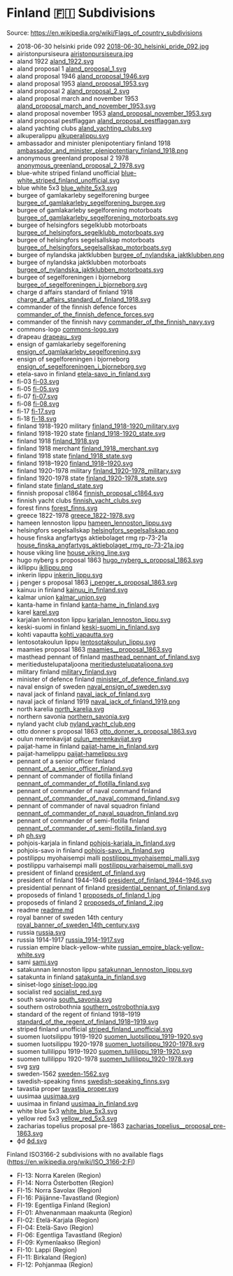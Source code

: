 # Finland 🇫🇮 Subdivisions

Source: https://en.wikipedia.org/wiki/Flags_of_country_subdivisions

* 2018-06-30 helsinki pride 092 [2018-06-30_helsinki_pride_092.jpg](https://github.com/amckenna41/iso3166-flag-icons/blob/main/iso3166-2-icons/FI/2018-06-30_helsinki_pride_092.jpg)
* airistonpursiseura [airistonpursiseura.jpg](https://github.com/amckenna41/iso3166-flag-icons/blob/main/iso3166-2-icons/FI/airistonpursiseura.jpg)
* aland 1922 [aland_1922.svg](https://github.com/amckenna41/iso3166-flag-icons/blob/main/iso3166-2-icons/FI/aland_1922.svg)
* aland proposal 1 [aland_proposal_1.svg](https://github.com/amckenna41/iso3166-flag-icons/blob/main/iso3166-2-icons/FI/aland_proposal_1.svg)
* aland proposal 1946 [aland_proposal_1946.svg](https://github.com/amckenna41/iso3166-flag-icons/blob/main/iso3166-2-icons/FI/aland_proposal_1946.svg)
* aland proposal 1953 [aland_proposal_1953.svg](https://github.com/amckenna41/iso3166-flag-icons/blob/main/iso3166-2-icons/FI/aland_proposal_1953.svg)
* aland proposal 2 [aland_proposal_2.svg](https://github.com/amckenna41/iso3166-flag-icons/blob/main/iso3166-2-icons/FI/aland_proposal_2.svg)
* aland proposal march and november 1953 [aland_proposal_march_and_november_1953.svg](https://github.com/amckenna41/iso3166-flag-icons/blob/main/iso3166-2-icons/FI/aland_proposal_march_and_november_1953.svg)
* aland proposal november 1953 [aland_proposal_november_1953.svg](https://github.com/amckenna41/iso3166-flag-icons/blob/main/iso3166-2-icons/FI/aland_proposal_november_1953.svg)
* aland proposal pestflaggan [aland_proposal_pestflaggan.svg](https://github.com/amckenna41/iso3166-flag-icons/blob/main/iso3166-2-icons/FI/aland_proposal_pestflaggan.svg)
* aland yachting clubs [aland_yachting_clubs.svg](https://github.com/amckenna41/iso3166-flag-icons/blob/main/iso3166-2-icons/FI/aland_yachting_clubs.svg)
* alkuperalippu [alkuperalippu.svg](https://github.com/amckenna41/iso3166-flag-icons/blob/main/iso3166-2-icons/FI/alkuperalippu.svg)
* ambassador and minister plenipotentiary finland 1918 [ambassador_and_minister_plenipotentiary_finland_1918.png](https://github.com/amckenna41/iso3166-flag-icons/blob/main/iso3166-2-icons/FI/ambassador_and_minister_plenipotentiary_finland_1918.png)
* anonymous greenland proposal 2 1978 [anonymous_greenland_proposal_2_1978.svg](https://github.com/amckenna41/iso3166-flag-icons/blob/main/iso3166-2-icons/FI/anonymous_greenland_proposal_2_1978.svg)
* blue-white striped finland unofficial [blue-white_striped_finland_unofficial.svg](https://github.com/amckenna41/iso3166-flag-icons/blob/main/iso3166-2-icons/FI/blue-white_striped_finland_unofficial.svg)
* blue white 5x3 [blue_white_5x3.svg](https://github.com/amckenna41/iso3166-flag-icons/blob/main/iso3166-2-icons/FI/blue_white_5x3.svg)
* burgee of gamlakarleby segelforening burgee [burgee_of_gamlakarleby_segelforening_burgee.svg](https://github.com/amckenna41/iso3166-flag-icons/blob/main/iso3166-2-icons/FI/burgee_of_gamlakarleby_segelforening_burgee.svg)
* burgee of gamlakarleby segelforening motorboats [burgee_of_gamlakarleby_segelforening_motorboats.svg](https://github.com/amckenna41/iso3166-flag-icons/blob/main/iso3166-2-icons/FI/burgee_of_gamlakarleby_segelforening_motorboats.svg)
* burgee of helsingfors segelklubb motorboats [burgee_of_helsingfors_segelklubb_motorboats.svg](https://github.com/amckenna41/iso3166-flag-icons/blob/main/iso3166-2-icons/FI/burgee_of_helsingfors_segelklubb_motorboats.svg)
* burgee of helsingfors segelsallskap motorboats [burgee_of_helsingfors_segelsallskap_motorboats.svg](https://github.com/amckenna41/iso3166-flag-icons/blob/main/iso3166-2-icons/FI/burgee_of_helsingfors_segelsallskap_motorboats.svg)
* burgee of nylandska jaktklubben [burgee_of_nylandska_jaktklubben.png](https://github.com/amckenna41/iso3166-flag-icons/blob/main/iso3166-2-icons/FI/burgee_of_nylandska_jaktklubben.png)
* burgee of nylandska jaktklubben motorboats [burgee_of_nylandska_jaktklubben_motorboats.svg](https://github.com/amckenna41/iso3166-flag-icons/blob/main/iso3166-2-icons/FI/burgee_of_nylandska_jaktklubben_motorboats.svg)
* burgee of segelforeningen i bjorneborg [burgee_of_segelforeningen_i_bjorneborg.svg](https://github.com/amckenna41/iso3166-flag-icons/blob/main/iso3166-2-icons/FI/burgee_of_segelforeningen_i_bjorneborg.svg)
* charge d affairs standard of finland 1918 [charge_d_affairs_standard_of_finland_1918.svg](https://github.com/amckenna41/iso3166-flag-icons/blob/main/iso3166-2-icons/FI/charge_d_affairs_standard_of_finland_1918.svg)
* commander of the finnish defence forces [commander_of_the_finnish_defence_forces.svg](https://github.com/amckenna41/iso3166-flag-icons/blob/main/iso3166-2-icons/FI/commander_of_the_finnish_defence_forces.svg)
* commander of the finnish navy [commander_of_the_finnish_navy.svg](https://github.com/amckenna41/iso3166-flag-icons/blob/main/iso3166-2-icons/FI/commander_of_the_finnish_navy.svg)
* commons-logo [commons-logo.svg](https://github.com/amckenna41/iso3166-flag-icons/blob/main/iso3166-2-icons/FI/commons-logo.svg)
* drapeau  [drapeau_.svg](https://github.com/amckenna41/iso3166-flag-icons/blob/main/iso3166-2-icons/FI/drapeau_.svg)
* ensign of gamlakarleby segelforening [ensign_of_gamlakarleby_segelforening.svg](https://github.com/amckenna41/iso3166-flag-icons/blob/main/iso3166-2-icons/FI/ensign_of_gamlakarleby_segelforening.svg)
* ensign of segelforeningen i bjorneborg [ensign_of_segelforeningen_i_bjorneborg.svg](https://github.com/amckenna41/iso3166-flag-icons/blob/main/iso3166-2-icons/FI/ensign_of_segelforeningen_i_bjorneborg.svg)
* etela-savo in finland [etela-savo_in_finland.svg](https://github.com/amckenna41/iso3166-flag-icons/blob/main/iso3166-2-icons/FI/etela-savo_in_finland.svg)
* fi-03 [fi-03.svg](https://github.com/amckenna41/iso3166-flag-icons/blob/main/iso3166-2-icons/FI/fi-03.svg)
* fi-05 [fi-05.svg](https://github.com/amckenna41/iso3166-flag-icons/blob/main/iso3166-2-icons/FI/fi-05.svg)
* fi-07 [fi-07.svg](https://github.com/amckenna41/iso3166-flag-icons/blob/main/iso3166-2-icons/FI/fi-07.svg)
* fi-08 [fi-08.svg](https://github.com/amckenna41/iso3166-flag-icons/blob/main/iso3166-2-icons/FI/fi-08.svg)
* fi-17 [fi-17.svg](https://github.com/amckenna41/iso3166-flag-icons/blob/main/iso3166-2-icons/FI/fi-17.svg)
* fi-18 [fi-18.svg](https://github.com/amckenna41/iso3166-flag-icons/blob/main/iso3166-2-icons/FI/fi-18.svg)
* finland 1918-1920 military [finland_1918-1920_military.svg](https://github.com/amckenna41/iso3166-flag-icons/blob/main/iso3166-2-icons/FI/finland_1918-1920_military.svg)
* finland 1918-1920 state [finland_1918-1920_state.svg](https://github.com/amckenna41/iso3166-flag-icons/blob/main/iso3166-2-icons/FI/finland_1918-1920_state.svg)
* finland 1918 [finland_1918.svg](https://github.com/amckenna41/iso3166-flag-icons/blob/main/iso3166-2-icons/FI/finland_1918.svg)
* finland 1918 merchant [finland_1918_merchant.svg](https://github.com/amckenna41/iso3166-flag-icons/blob/main/iso3166-2-icons/FI/finland_1918_merchant.svg)
* finland 1918 state [finland_1918_state.svg](https://github.com/amckenna41/iso3166-flag-icons/blob/main/iso3166-2-icons/FI/finland_1918_state.svg)
* finland 1918–1920 [finland_1918–1920.svg](https://github.com/amckenna41/iso3166-flag-icons/blob/main/iso3166-2-icons/FI/finland_1918–1920.svg)
* finland 1920-1978 military [finland_1920-1978_military.svg](https://github.com/amckenna41/iso3166-flag-icons/blob/main/iso3166-2-icons/FI/finland_1920-1978_military.svg)
* finland 1920-1978 state [finland_1920-1978_state.svg](https://github.com/amckenna41/iso3166-flag-icons/blob/main/iso3166-2-icons/FI/finland_1920-1978_state.svg)
* finland state [finland_state.svg](https://github.com/amckenna41/iso3166-flag-icons/blob/main/iso3166-2-icons/FI/finland_state.svg)
* finnish proposal c1864 [finnish_proposal_c1864.svg](https://github.com/amckenna41/iso3166-flag-icons/blob/main/iso3166-2-icons/FI/finnish_proposal_c1864.svg)
* finnish yacht clubs [finnish_yacht_clubs.svg](https://github.com/amckenna41/iso3166-flag-icons/blob/main/iso3166-2-icons/FI/finnish_yacht_clubs.svg)
* forest finns [forest_finns.svg](https://github.com/amckenna41/iso3166-flag-icons/blob/main/iso3166-2-icons/FI/forest_finns.svg)
* greece 1822-1978 [greece_1822-1978.svg](https://github.com/amckenna41/iso3166-flag-icons/blob/main/iso3166-2-icons/FI/greece_1822-1978.svg)
* hameen lennoston lippu [hameen_lennoston_lippu.svg](https://github.com/amckenna41/iso3166-flag-icons/blob/main/iso3166-2-icons/FI/hameen_lennoston_lippu.svg)
* helsingfors segelsallskap [helsingfors_segelsallskap.png](https://github.com/amckenna41/iso3166-flag-icons/blob/main/iso3166-2-icons/FI/helsingfors_segelsallskap.png)
* house finska angfartygs aktiebolaget rmg rp-73-21a [house_finska_angfartygs_aktiebolaget_rmg_rp-73-21a.jpg](https://github.com/amckenna41/iso3166-flag-icons/blob/main/iso3166-2-icons/FI/house_finska_angfartygs_aktiebolaget_rmg_rp-73-21a.jpg)
* house viking line [house_viking_line.svg](https://github.com/amckenna41/iso3166-flag-icons/blob/main/iso3166-2-icons/FI/house_viking_line.svg)
* hugo nyberg s proposal 1863 [hugo_nyberg_s_proposal_1863.svg](https://github.com/amckenna41/iso3166-flag-icons/blob/main/iso3166-2-icons/FI/hugo_nyberg_s_proposal_1863.svg)
* ikllippu [ikllippu.png](https://github.com/amckenna41/iso3166-flag-icons/blob/main/iso3166-2-icons/FI/ikllippu.png)
* inkerin lippu [inkerin_lippu.svg](https://github.com/amckenna41/iso3166-flag-icons/blob/main/iso3166-2-icons/FI/inkerin_lippu.svg)
* j penger s proposal 1863 [j_penger_s_proposal_1863.svg](https://github.com/amckenna41/iso3166-flag-icons/blob/main/iso3166-2-icons/FI/j_penger_s_proposal_1863.svg)
* kainuu in finland [kainuu_in_finland.svg](https://github.com/amckenna41/iso3166-flag-icons/blob/main/iso3166-2-icons/FI/kainuu_in_finland.svg)
* kalmar union [kalmar_union.svg](https://github.com/amckenna41/iso3166-flag-icons/blob/main/iso3166-2-icons/FI/kalmar_union.svg)
* kanta-hame in finland [kanta-hame_in_finland.svg](https://github.com/amckenna41/iso3166-flag-icons/blob/main/iso3166-2-icons/FI/kanta-hame_in_finland.svg)
* karel [karel.svg](https://github.com/amckenna41/iso3166-flag-icons/blob/main/iso3166-2-icons/FI/karel.svg)
* karjalan lennoston lippu [karjalan_lennoston_lippu.svg](https://github.com/amckenna41/iso3166-flag-icons/blob/main/iso3166-2-icons/FI/karjalan_lennoston_lippu.svg)
* keski-suomi in finland [keski-suomi_in_finland.svg](https://github.com/amckenna41/iso3166-flag-icons/blob/main/iso3166-2-icons/FI/keski-suomi_in_finland.svg)
* kohti vapautta [kohti_vapautta.svg](https://github.com/amckenna41/iso3166-flag-icons/blob/main/iso3166-2-icons/FI/kohti_vapautta.svg)
* lentosotakoulun lippu [lentosotakoulun_lippu.svg](https://github.com/amckenna41/iso3166-flag-icons/blob/main/iso3166-2-icons/FI/lentosotakoulun_lippu.svg)
* maamies  proposal 1863 [maamies__proposal_1863.svg](https://github.com/amckenna41/iso3166-flag-icons/blob/main/iso3166-2-icons/FI/maamies__proposal_1863.svg)
* masthead pennant of finland [masthead_pennant_of_finland.svg](https://github.com/amckenna41/iso3166-flag-icons/blob/main/iso3166-2-icons/FI/masthead_pennant_of_finland.svg)
* meritiedustelupataljoona [meritiedustelupataljoona.svg](https://github.com/amckenna41/iso3166-flag-icons/blob/main/iso3166-2-icons/FI/meritiedustelupataljoona.svg)
* military finland [military_finland.svg](https://github.com/amckenna41/iso3166-flag-icons/blob/main/iso3166-2-icons/FI/military_finland.svg)
* minister of defence finland [minister_of_defence_finland.svg](https://github.com/amckenna41/iso3166-flag-icons/blob/main/iso3166-2-icons/FI/minister_of_defence_finland.svg)
* naval ensign of sweden [naval_ensign_of_sweden.svg](https://github.com/amckenna41/iso3166-flag-icons/blob/main/iso3166-2-icons/FI/naval_ensign_of_sweden.svg)
* naval jack of finland [naval_jack_of_finland.svg](https://github.com/amckenna41/iso3166-flag-icons/blob/main/iso3166-2-icons/FI/naval_jack_of_finland.svg)
* naval jack of finland 1919 [naval_jack_of_finland_1919.png](https://github.com/amckenna41/iso3166-flag-icons/blob/main/iso3166-2-icons/FI/naval_jack_of_finland_1919.png)
* north karelia [north_karelia.svg](https://github.com/amckenna41/iso3166-flag-icons/blob/main/iso3166-2-icons/FI/north_karelia.svg)
* northern savonia [northern_savonia.svg](https://github.com/amckenna41/iso3166-flag-icons/blob/main/iso3166-2-icons/FI/northern_savonia.svg)
* nyland yacht club [nyland_yacht_club.png](https://github.com/amckenna41/iso3166-flag-icons/blob/main/iso3166-2-icons/FI/nyland_yacht_club.png)
* otto donner s proposal 1863 [otto_donner_s_proposal_1863.svg](https://github.com/amckenna41/iso3166-flag-icons/blob/main/iso3166-2-icons/FI/otto_donner_s_proposal_1863.svg)
* oulun merenkavijat [oulun_merenkavijat.svg](https://github.com/amckenna41/iso3166-flag-icons/blob/main/iso3166-2-icons/FI/oulun_merenkavijat.svg)
* paijat-hame in finland [paijat-hame_in_finland.svg](https://github.com/amckenna41/iso3166-flag-icons/blob/main/iso3166-2-icons/FI/paijat-hame_in_finland.svg)
* paijat-hamelippu [paijat-hamelippu.svg](https://github.com/amckenna41/iso3166-flag-icons/blob/main/iso3166-2-icons/FI/paijat-hamelippu.svg)
* pennant of a senior officer finland [pennant_of_a_senior_officer_finland.svg](https://github.com/amckenna41/iso3166-flag-icons/blob/main/iso3166-2-icons/FI/pennant_of_a_senior_officer_finland.svg)
* pennant of commander of flotilla finland [pennant_of_commander_of_flotilla_finland.svg](https://github.com/amckenna41/iso3166-flag-icons/blob/main/iso3166-2-icons/FI/pennant_of_commander_of_flotilla_finland.svg)
* pennant of commander of naval command finland [pennant_of_commander_of_naval_command_finland.svg](https://github.com/amckenna41/iso3166-flag-icons/blob/main/iso3166-2-icons/FI/pennant_of_commander_of_naval_command_finland.svg)
* pennant of commander of naval squadron finland [pennant_of_commander_of_naval_squadron_finland.svg](https://github.com/amckenna41/iso3166-flag-icons/blob/main/iso3166-2-icons/FI/pennant_of_commander_of_naval_squadron_finland.svg)
* pennant of commander of semi-flotilla finland [pennant_of_commander_of_semi-flotilla_finland.svg](https://github.com/amckenna41/iso3166-flag-icons/blob/main/iso3166-2-icons/FI/pennant_of_commander_of_semi-flotilla_finland.svg)
* ph [ph.svg](https://github.com/amckenna41/iso3166-flag-icons/blob/main/iso3166-2-icons/FI/ph.svg)
* pohjois-karjala in finland [pohjois-karjala_in_finland.svg](https://github.com/amckenna41/iso3166-flag-icons/blob/main/iso3166-2-icons/FI/pohjois-karjala_in_finland.svg)
* pohjois-savo in finland [pohjois-savo_in_finland.svg](https://github.com/amckenna41/iso3166-flag-icons/blob/main/iso3166-2-icons/FI/pohjois-savo_in_finland.svg)
* postilippu myohaisempi malli [postilippu_myohaisempi_malli.svg](https://github.com/amckenna41/iso3166-flag-icons/blob/main/iso3166-2-icons/FI/postilippu_myohaisempi_malli.svg)
* postilippu varhaisempi malli [postilippu_varhaisempi_malli.svg](https://github.com/amckenna41/iso3166-flag-icons/blob/main/iso3166-2-icons/FI/postilippu_varhaisempi_malli.svg)
* president of finland [president_of_finland.svg](https://github.com/amckenna41/iso3166-flag-icons/blob/main/iso3166-2-icons/FI/president_of_finland.svg)
* president of finland 1944–1946 [president_of_finland_1944–1946.svg](https://github.com/amckenna41/iso3166-flag-icons/blob/main/iso3166-2-icons/FI/president_of_finland_1944–1946.svg)
* presidential pennant of finland [presidential_pennant_of_finland.svg](https://github.com/amckenna41/iso3166-flag-icons/blob/main/iso3166-2-icons/FI/presidential_pennant_of_finland.svg)
* proposeds of finland 1 [proposeds_of_finland_1.jpg](https://github.com/amckenna41/iso3166-flag-icons/blob/main/iso3166-2-icons/FI/proposeds_of_finland_1.jpg)
* proposeds of finland 2 [proposeds_of_finland_2.jpg](https://github.com/amckenna41/iso3166-flag-icons/blob/main/iso3166-2-icons/FI/proposeds_of_finland_2.jpg)
* readme [readme.md](https://github.com/amckenna41/iso3166-flag-icons/blob/main/iso3166-2-icons/FI/readme.md)
* royal banner of sweden 14th century [royal_banner_of_sweden_14th_century.svg](https://github.com/amckenna41/iso3166-flag-icons/blob/main/iso3166-2-icons/FI/royal_banner_of_sweden_14th_century.svg)
* russia [russia.svg](https://github.com/amckenna41/iso3166-flag-icons/blob/main/iso3166-2-icons/FI/russia.svg)
* russia 1914-1917 [russia_1914-1917.svg](https://github.com/amckenna41/iso3166-flag-icons/blob/main/iso3166-2-icons/FI/russia_1914-1917.svg)
* russian empire black-yellow-white [russian_empire_black-yellow-white.svg](https://github.com/amckenna41/iso3166-flag-icons/blob/main/iso3166-2-icons/FI/russian_empire_black-yellow-white.svg)
* sami [sami.svg](https://github.com/amckenna41/iso3166-flag-icons/blob/main/iso3166-2-icons/FI/sami.svg)
* satakunnan lennoston lippu [satakunnan_lennoston_lippu.svg](https://github.com/amckenna41/iso3166-flag-icons/blob/main/iso3166-2-icons/FI/satakunnan_lennoston_lippu.svg)
* satakunta in finland [satakunta_in_finland.svg](https://github.com/amckenna41/iso3166-flag-icons/blob/main/iso3166-2-icons/FI/satakunta_in_finland.svg)
* siniset-logo [siniset-logo.jpg](https://github.com/amckenna41/iso3166-flag-icons/blob/main/iso3166-2-icons/FI/siniset-logo.jpg)
* socialist red [socialist_red.svg](https://github.com/amckenna41/iso3166-flag-icons/blob/main/iso3166-2-icons/FI/socialist_red.svg)
* south savonia [south_savonia.svg](https://github.com/amckenna41/iso3166-flag-icons/blob/main/iso3166-2-icons/FI/south_savonia.svg)
* southern ostrobothnia [southern_ostrobothnia.svg](https://github.com/amckenna41/iso3166-flag-icons/blob/main/iso3166-2-icons/FI/southern_ostrobothnia.svg)
* standard of the regent of finland 1918–1919 [standard_of_the_regent_of_finland_1918–1919.svg](https://github.com/amckenna41/iso3166-flag-icons/blob/main/iso3166-2-icons/FI/standard_of_the_regent_of_finland_1918–1919.svg)
* striped finland unofficial [striped_finland_unofficial.svg](https://github.com/amckenna41/iso3166-flag-icons/blob/main/iso3166-2-icons/FI/striped_finland_unofficial.svg)
* suomen luotsilippu 1919-1920 [suomen_luotsilippu_1919-1920.svg](https://github.com/amckenna41/iso3166-flag-icons/blob/main/iso3166-2-icons/FI/suomen_luotsilippu_1919-1920.svg)
* suomen luotsilippu 1920-1978 [suomen_luotsilippu_1920-1978.svg](https://github.com/amckenna41/iso3166-flag-icons/blob/main/iso3166-2-icons/FI/suomen_luotsilippu_1920-1978.svg)
* suomen tullilippu 1919-1920 [suomen_tullilippu_1919-1920.svg](https://github.com/amckenna41/iso3166-flag-icons/blob/main/iso3166-2-icons/FI/suomen_tullilippu_1919-1920.svg)
* suomen tullilippu 1920-1978 [suomen_tullilippu_1920-1978.svg](https://github.com/amckenna41/iso3166-flag-icons/blob/main/iso3166-2-icons/FI/suomen_tullilippu_1920-1978.svg)
* svg [svg](https://github.com/amckenna41/iso3166-flag-icons/blob/main/iso3166-2-icons/FI/svg)
* sweden-1562 [sweden-1562.svg](https://github.com/amckenna41/iso3166-flag-icons/blob/main/iso3166-2-icons/FI/sweden-1562.svg)
* swedish-speaking finns [swedish-speaking_finns.svg](https://github.com/amckenna41/iso3166-flag-icons/blob/main/iso3166-2-icons/FI/swedish-speaking_finns.svg)
* tavastia proper [tavastia_proper.svg](https://github.com/amckenna41/iso3166-flag-icons/blob/main/iso3166-2-icons/FI/tavastia_proper.svg)
* uusimaa [uusimaa.svg](https://github.com/amckenna41/iso3166-flag-icons/blob/main/iso3166-2-icons/FI/uusimaa.svg)
* uusimaa in finland [uusimaa_in_finland.svg](https://github.com/amckenna41/iso3166-flag-icons/blob/main/iso3166-2-icons/FI/uusimaa_in_finland.svg)
* white blue 5x3 [white_blue_5x3.svg](https://github.com/amckenna41/iso3166-flag-icons/blob/main/iso3166-2-icons/FI/white_blue_5x3.svg)
* yellow red 5x3 [yellow_red_5x3.svg](https://github.com/amckenna41/iso3166-flag-icons/blob/main/iso3166-2-icons/FI/yellow_red_5x3.svg)
* zacharias topelius  proposal pre-1863 [zacharias_topelius__proposal_pre-1863.svg](https://github.com/amckenna41/iso3166-flag-icons/blob/main/iso3166-2-icons/FI/zacharias_topelius__proposal_pre-1863.svg)
* фd [фd.svg](https://github.com/amckenna41/iso3166-flag-icons/blob/main/iso3166-2-icons/FI/фd.svg)

Finland ISO3166-2 subdivisions with no available flags (https://en.wikipedia.org/wiki/ISO_3166-2:FI)

* FI-13: Norra Karelen (Region)
* FI-14: Norra Österbotten (Region)
* FI-15: Norra Savolax (Region)
* FI-16: Päijänne-Tavastland (Region)
* FI-19: Egentliga Finland (Region)
* FI-01: Ahvenanmaan maakunta (Region)
* FI-02: Etelä-Karjala (Region)
* FI-04: Etelä-Savo (Region)
* FI-06: Egentliga Tavastland (Region)
* FI-09: Kymenlaakso (Region)
* FI-10: Lappi (Region)
* FI-11: Birkaland (Region)
* FI-12: Pohjanmaa (Region)